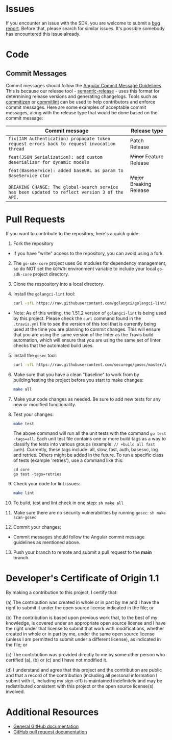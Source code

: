# Issues

If you encounter an issue with the SDK, you are welcome to submit a [bug report](https://github.com/IBM/go-sdk-core/issues).
Before that, please search for similar issues. It's possible somebody has encountered this issue already.

# Code
## Commit Messages
Commit messages should follow the [Angular Commit Message Guidelines](https://github.com/angular/angular/blob/master/CONTRIBUTING.md#-commit-message-guidelines).
This is because our release tool - [semantic-release](https://github.com/semantic-release/semantic-release) -
uses this format for determining release versions and generating changelogs.
Tools such as [commitizen](https://github.com/commitizen/cz-cli) or [commitlint](https://github.com/conventional-changelog/commitlint)
can be used to help contributors and enforce commit messages.
Here are some examples of acceptable commit messages, along with the release type that would be done based on the commit message:

| Commit message                                                                                                                                                              | Release type               |
|-----------------------------------------------------------------------------------------------------------------------------------------------------------------------------|----------------------------|
| `fix(IAM Authentication) propagate token request errors back to request invocation thread`                                                                                  | Patch Release              |
| `feat(JSON Serialization): add custom deserializer for dynamic models`                                                                                                      | ~~Minor~~ Feature Release  |
| `feat(BaseService): added baseURL as param to BaseService ctor`<br><br>`BREAKING CHANGE: The global-search service has been updated to reflect version 3 of the API.`       | ~~Major~~ Breaking Release |

# Pull Requests

If you want to contribute to the repository, here's a quick guide:
  1. Fork the repository
  - If you have "write" access to the repository, you can avoid using a fork.
  
  2. The `go-sdk-core` project uses Go modules for dependency management, so do NOT set the `GOPATH` environment 
  variable to include your local `go-sdk-core` project directory.  
  
  3. Clone the respository into a local directory.  
  
  4. Install the `golangci-lint` tool:
     ```sh
     curl -sfL https://raw.githubusercontent.com/golangci/golangci-lint/master/install.sh| sh -s -- -b $(go env GOPATH)/bin v1.51.2
     ```  
  * Note: As of this writing, the 1.51.2 version of `golangci-lint` is being used by this project.
  Please check the `curl` command found in the `.travis.yml` file to see the version of this tool that is currently 
  being used at the time you are planning to commit changes. This will ensure that you are using the same version 
  of the linter as the Travis build automation, which will ensure that you are using the same set of linter checks
  that the automated build uses.  
  
  5. Install the `gosec` tool:
     ```sh
     curl -sfL https://raw.githubusercontent.com/securego/gosec/master/install.sh | sh -s -- -b $(go env GOPATH)/bin
     ```  
 
  6. Make sure that you have a clean "baseline" to work from by building/testing the project before
     you start to make changes:
     ```sh
     make all
     ```

  7. Make your code changes as needed.  Be sure to add new tests for any new or modified functionality.  
  
  8. Test your changes:
     ```sh
     make test
     ```
     The above command will run all the unit tests with the command `go test -tags=all`.
     Each unit test file contains one or more build tags as a way to classify the
     tests into various groups (example: `// +build all fast auth`).
     Currently, these tags include: all, slow, fast, auth, basesvc, log and retries.
     Others might be added in the future.
     To run a specific class of tests (example 'retries'), use a command like this:
     ```
     cd core
     go test -tags=retries
     ```
     
  9. Check your code for lint issues:
     ```sh
     make lint
     ```
  
  10. To build, test and lint check in one step:
     ```sh
     make all
     ```
  
  11. Make sure there are no security vulnerabilities by running `gosec`:
     ```sh
     make scan-gosec
     ```

  12. Commit your changes:
  * Commit messages should follow the Angular commit message guidelines as mentioned above.
  
  13. Push your branch to remote and submit a pull request to the **main** branch.

# Developer's Certificate of Origin 1.1

By making a contribution to this project, I certify that:

(a) The contribution was created in whole or in part by me and I
   have the right to submit it under the open source license
   indicated in the file; or

(b) The contribution is based upon previous work that, to the best
   of my knowledge, is covered under an appropriate open source
   license and I have the right under that license to submit that
   work with modifications, whether created in whole or in part
   by me, under the same open source license (unless I am
   permitted to submit under a different license), as indicated
   in the file; or

(c) The contribution was provided directly to me by some other
   person who certified (a), (b) or (c) and I have not modified
   it.

(d) I understand and agree that this project and the contribution
   are public and that a record of the contribution (including all
   personal information I submit with it, including my sign-off) is
   maintained indefinitely and may be redistributed consistent with
   this project or the open source license(s) involved.

# Additional Resources
+ [General GitHub documentation](https://help.github.com/)
+ [GitHub pull request documentation](https://help.github.com/send-pull-requests/)

[dw]: https://developer.ibm.com/answers/questions/ask.html
[stackoverflow]: http://stackoverflow.com/questions/ask?tags=ibm
[dep]: https://github.com/golang/dep
